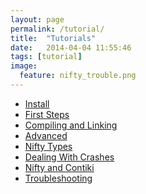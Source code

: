 ```yaml
---
layout: page
permalink: /tutorial/
title:  "Tutorials"
date:   2014-04-04 11:55:46
tags: [tutorial]
image:
  feature: nifty_trouble.png
---
```


<ul>
<li><a href="{{ site.url }}/install">Install</a></li>
<li><a href="{{ site.url }}/tutorial1">First Steps</a></li>
<li><a href="{{ site.url }}/tutorial2">Compiling and Linking</a></li>
<li><a href="{{ site.url }}/tutorial3">Advanced</a></li>
<li><a href="{{ site.url }}/tutorial4">Nifty Types</a></li>
<li><a href="{{ site.url }}/tutorial5">Dealing With Crashes</a></li>
<li><a href="{{ site.url }}/tutorialc">Nifty and Contiki</a></li>
<li><a href="{{ site.url }}/tutorial_trouble">Troubleshooting</a></li>
</ul>

